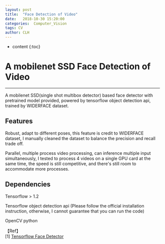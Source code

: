 ```yaml
---
layout: post
title:  "Face Detection of Video"
date:   2018-10-30 15:20:00
categories:  Computer_Vision
tags: CV
author: CLH
---
```


* content
{:toc}

# A mobilenet SSD Face Detection of Video #

----------
A mobilenet SSD(single shot multibox detector) based face detector with pretrained model provided, powered by tensorflow object detection api, trained by WIDERFACE dataset.     
       		  
## Features ##
Robust, adapt to different poses, this feature is credit to WIDERFACE dataset, I manually cleaned the dataset to balance the precision and recall trade off.     

Parallel, multiple process video processing, can inference multiple input simultaneously, I tested to process 4 videos on a single GPU card at the same time, the speed is still competitive, and there's still room to accommodate more processes.     

## Dependencies ##
Tensorflow > 1.2    

Tensorflow object detection api (Please follow the official installation instruction, otherwise, I cannot guarantee that you can run the code)    

OpenCV python    
     

【Ref】  
[1] [Tensorflow Face Detector](https://github.com/clhne/face_jlq/tree/master/face_detection/code/video_face_detection)     